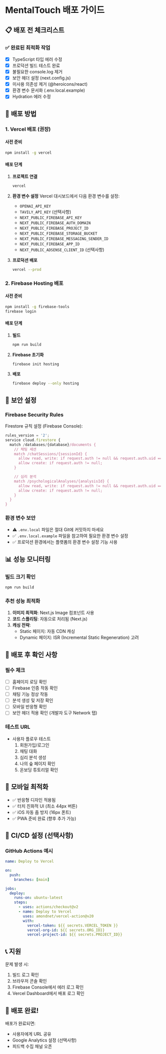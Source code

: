 # MentalTouch 배포 가이드

## 📋 배포 전 체크리스트

### ✅ 완료된 최적화 작업
- [x] TypeScript 타입 에러 수정
- [x] 프로덕션 빌드 테스트 완료
- [x] 불필요한 console.log 제거
- [x] 보안 헤더 설정 (next.config.js)
- [x] 미사용 의존성 제거 (@heroicons/react)
- [x] 환경 변수 문서화 (.env.local.example)
- [x] Hydration 에러 수정

## 🚀 배포 방법

### 1. Vercel 배포 (권장)

#### 사전 준비
```bash
npm install -g vercel
```

#### 배포 단계
1. **프로젝트 연결**
   ```bash
   vercel
   ```

2. **환경 변수 설정**
   Vercel 대시보드에서 다음 환경 변수를 설정:
   - `OPENAI_API_KEY`
   - `TAVILY_API_KEY` (선택사항)
   - `NEXT_PUBLIC_FIREBASE_API_KEY`
   - `NEXT_PUBLIC_FIREBASE_AUTH_DOMAIN`
   - `NEXT_PUBLIC_FIREBASE_PROJECT_ID`
   - `NEXT_PUBLIC_FIREBASE_STORAGE_BUCKET`
   - `NEXT_PUBLIC_FIREBASE_MESSAGING_SENDER_ID`
   - `NEXT_PUBLIC_FIREBASE_APP_ID`
   - `NEXT_PUBLIC_ADSENSE_CLIENT_ID` (선택사항)

3. **프로덕션 배포**
   ```bash
   vercel --prod
   ```

### 2. Firebase Hosting 배포

#### 사전 준비
```bash
npm install -g firebase-tools
firebase login
```

#### 배포 단계
1. **빌드**
   ```bash
   npm run build
   ```

2. **Firebase 초기화**
   ```bash
   firebase init hosting
   ```

3. **배포**
   ```bash
   firebase deploy --only hosting
   ```

## 🔐 보안 설정

### Firebase Security Rules
Firestore 규칙 설정 (Firebase Console):
```javascript
rules_version = '2';
service cloud.firestore {
  match /databases/{database}/documents {
    // 채팅 세션
    match /chatSessions/{sessionId} {
      allow read, write: if request.auth != null && request.auth.uid == resource.data.userId;
      allow create: if request.auth != null;
    }

    // 심리 분석
    match /psychologicalAnalyses/{analysisId} {
      allow read, write: if request.auth != null && request.auth.uid == resource.data.userId;
      allow create: if request.auth != null;
    }
  }
}
```

### 환경 변수 보안
- ⚠️ `.env.local` 파일은 절대 Git에 커밋하지 마세요
- ✅ `.env.local.example` 파일을 참고하여 필요한 환경 변수 설정
- ✅ 프로덕션 환경에서는 플랫폼의 환경 변수 설정 기능 사용

## 📊 성능 모니터링

### 빌드 크기 확인
```bash
npm run build
```

### 추천 성능 최적화
1. **이미지 최적화**: Next.js Image 컴포넌트 사용
2. **코드 스플리팅**: 자동으로 처리됨 (Next.js)
3. **캐싱 전략**:
   - Static 페이지: 자동 CDN 캐싱
   - Dynamic 페이지: ISR (Incremental Static Regeneration) 고려

## 🐛 배포 후 확인 사항

### 필수 체크
- [ ] 홈페이지 로딩 확인
- [ ] Firebase 인증 작동 확인
- [ ] 채팅 기능 정상 작동
- [ ] 분석 생성 및 저장 확인
- [ ] 모바일 반응형 확인
- [ ] 보안 헤더 적용 확인 (개발자 도구 Network 탭)

### 테스트 URL
- 사용자 플로우 테스트
  1. 회원가입/로그인
  2. 채팅 대화
  3. 심리 분석 생성
  4. 나의 숲 페이지 확인
  5. 온보딩 튜토리얼 확인

## 📱 모바일 최적화

- ✅ 반응형 디자인 적용됨
- ✅ 터치 친화적 UI (최소 44px 버튼)
- ✅ iOS 자동 줌 방지 (16px 폰트)
- ✅ PWA 준비 완료 (향후 추가 가능)

## 🔄 CI/CD 설정 (선택사항)

### GitHub Actions 예시
```yaml
name: Deploy to Vercel

on:
  push:
    branches: [main]

jobs:
  deploy:
    runs-on: ubuntu-latest
    steps:
      - uses: actions/checkout@v2
      - name: Deploy to Vercel
        uses: amondnet/vercel-action@v20
        with:
          vercel-token: ${{ secrets.VERCEL_TOKEN }}
          vercel-org-id: ${{ secrets.ORG_ID}}
          vercel-project-id: ${{ secrets.PROJECT_ID}}
```

## 📞 지원

문제 발생 시:
1. 빌드 로그 확인
2. 브라우저 콘솔 확인
3. Firebase Console에서 에러 로그 확인
4. Vercel Dashboard에서 배포 로그 확인

## 🎉 배포 완료!

배포가 완료되면:
- 사용자에게 URL 공유
- Google Analytics 설정 (선택사항)
- 피드백 수집 채널 오픈
